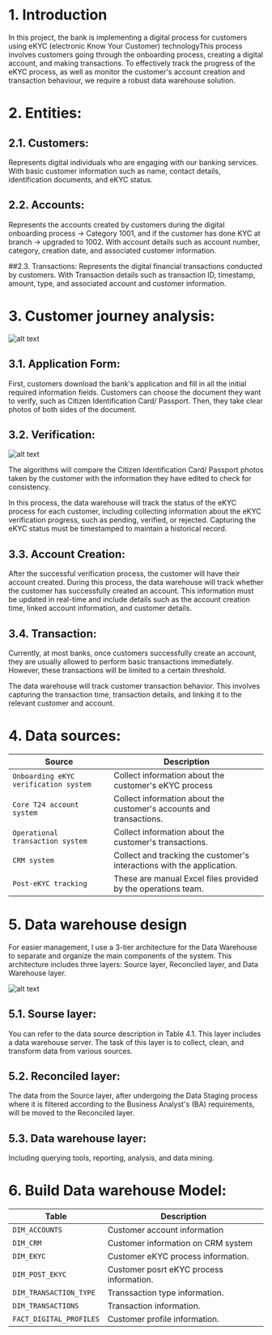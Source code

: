 # 1. Introduction
In this project, the bank is implementing a digital process for customers using eKYC (electronic Know Your Customer) technologyThis process involves customers going through the onboarding process, creating a digital account, and making transactions. To effectively track the progress of the eKYC process, as well as monitor the customer's account creation and transaction behaviour, we require a robust data warehouse solution. 

# 2. Entities:

## 2.1. Customers: 
Represents digital individuals who are engaging with our banking services. With basic customer information such as name, contact details, identification documents, and eKYC status.

## 2.2. Accounts:
Represents the accounts created by customers during the digital onboarding process → Category 1001, and if the customer has done KYC at branch → upgraded to 1002. With account details such as account number, category, creation date, and associated customer information.

##2.3. Transactions:
Represents the digital financial transactions conducted by customers. With Transaction details such as transaction ID, timestamp, amount, type, and associated account and customer information.

# 3. Customer journey analysis:
![alt text](image.png)

## 3.1. Application Form:

First, customers download the bank's application and fill in all the initial required information fields. Customers can choose the document they want to verify, such as Citizen Identification Card/ Passport. Then, they take clear photos of both sides of the document.

## 3.2. Verification:
 ![alt text](image-1.png)

The algorithms will compare the Citizen Identification Card/ Passport photos taken by the customer with the information they have edited to check for consistency.

In this process, the data warehouse will track the status of the eKYC process for each customer, including collecting information about the eKYC verification progress, such as pending, verified, or rejected. Capturing the eKYC status must be timestamped to maintain a historical record.

## 3.3. Account Creation:
After the successful verification process, the customer will have their account created. During this process, the data warehouse will track whether the customer has successfully created an account. This information must be updated in real-time and include details such as the account creation time, linked account information, and customer details.

## 3.4. Transaction:
Currently, at most banks, once customers successfully create an account, they are usually allowed to perform basic transactions immediately. However, these transactions will be limited to a certain threshold.

The data warehouse will track customer transaction behavior. This involves capturing the transaction time, transaction details, and linking it to the relevant customer and account.

# 4. Data sources:
|Source|Description|
|--------|--------|
| `Onboarding eKYC verification system` | Collect information about the customer's eKYC process| 
|`Core T24 account system`| Collect information about the customer's accounts and transactions.|
|`Operational transaction system`| Collect information about the customer's transactions.|
|`CRM system`| Collect and tracking the customer's interactions with the application.|
|`Post-eKYC tracking`| These are manual Excel files provided by the operations team.|

# 5. Data warehouse design

For easier management, I use a 3-tier architecture for the Data Warehouse to separate and organize the main components of the system. This architecture includes three layers: Source layer, Reconciled layer, and Data Warehouse layer.

![alt text](image-2.png)

## 5.1. Sourse layer:

You can refer to the data source description in Table 4.1. This layer includes a data warehouse server. The task of this layer is to collect, clean, and transform data from various sources.

## 5.2. Reconciled layer:
The data from the Source layer, after undergoing the Data Staging process where it is filtered according to the Business Analyst's (BA) requirements, will be moved to the Reconciled layer.

## 5.3. Data warehouse layer:
Including querying tools, reporting, analysis, and data mining.

# 6. Build Data warehouse Model:

|Table|	Description|
|---------|-----------|
|`DIM_ACCOUNTS`|	Customer account information|
|`DIM_CRM`|Customer information on CRM system |
|`DIM_EKYC`|	Customer eKYC process information.|
|`DIM_POST_EKYC`|	Customer posrt eKYC process information.|
|`DIM_TRANSACTION_TYPE`|	Transsaction type information.|
|`DIM_TRANSACTIONS`|	Transaction information.|
|`FACT_DIGITAL_PROFILES`|	Customer profile information.|

